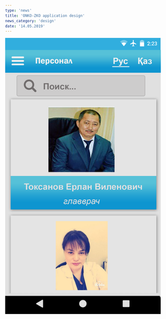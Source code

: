 ```yaml
---
type: 'news'
title: 'ONKO-ZKO application design'
news_category: 'design'
date: '14.05.2019'
---
```

<img src="news/onko-zko_development.png" />
